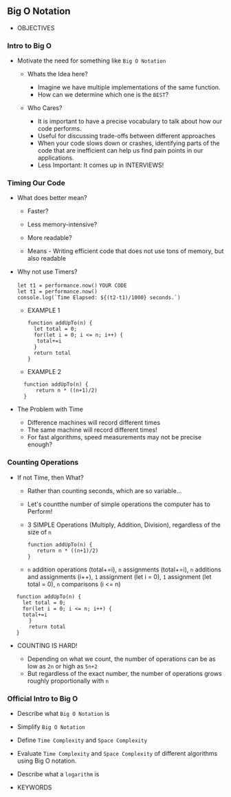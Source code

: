 ## Big O Notation

- OBJECTIVES

### Intro to Big O

- Motivate the need for something like `Big O Notation`

  - Whats the Idea here?

    - Imagine we have multiple implementations of the same function.
    - How can we determine which one is the `BEST`?

  - Who Cares?
    - It is important to have a precise vocabulary to talk about how our code performs.
    - Useful for discussing trade-offs between different approaches
    - When your code slows down or crashes, identifying parts of the code that are inefficient can help us find
      pain points in our applications.
    - Less Important: It comes up in INTERVIEWS!

### Timing Our Code

- What does better mean?

  - Faster?
  - Less memory-intensive?
  - More readable?

  - Means - Writing efficient code that does not use tons of memory, but also readable

- Why not use Timers?

  `let t1 = performance.now()`
  `YOUR CODE`  
   `let t1 = performance.now()`  
   `` console.log(`Time Elapsed: ${(t2-t1)/1000} seconds.`) ``

  - EXAMPLE 1
    ```
    function addUpTo(n) {
      let total = 0;
      for(let i = 0; i <= n; i++) {
       total+=i
      }
      return total
    }
    ```
  - EXAMPLE 2

  ```
    function addUpTo(n) {
        return n * ((n+1)/2)
    }
  ```

- The Problem with Time

  - Difference machines will record different times
  - The same machine will record different times!
  - For fast algorithms, speed measurements may not be precise enough?

### Counting Operations

- If not Time, then What?

  - Rather than counting seconds, which are so variable...
  - Let's countthe number of simple operations the computer has to Perform!

  - 3 SIMPLE Operations (Multiply, Addition, Division), regardless of the size of `n`

    ```
    function addUpTo(n) {
       return n * ((n+1)/2)
    }
    ```

  - `n` addition operations (total+=i), `n` assignments (total+=i), `n` additions and assignments (i++),
    `1` assignment (let i = 0), `1` assignment (let total = 0), `n` comparisons (i <= n)

```
   function addUpTo(n) {
     let total = 0;
     for(let i = 0; i <= n; i++) {
     total+=i
       }
       return total
   }
```

- COUNTING IS HARD!

  - Depending on what we count, the number of operations can be as low as `2n` or high as `5n+2`
  - But regardless of the exact number, the number of operations grows roughly proportionally with `n`

### Official Intro to Big O

- Describe what `Big O Notation` is
- Simplify `Big O Notation`
- Define `Time Complexity` and `Space Complexity`
- Evaluate `Time Complexity` and `Space Complexity` of different algorithms using Big O notation.
- Describe what a `logarithm` is

- KEYWORDS
